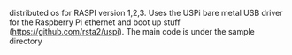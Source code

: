 distributed os for RASPI version 1,2,3.
Uses the USPi bare metal USB driver for the Raspberry Pi ethernet and boot up stuff (https://github.com/rsta2/uspi). The main code is under the sample directory  